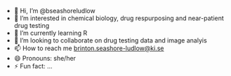 - 👋 Hi, I’m @bseashoreludlow
- 👀 I’m interested in chemical biology, drug respurposing and near-patient drug testing
- 🌱 I’m currently learning R
- 💞️ I’m looking to collaborate on drug testing data and image analyis
- 📫 How to reach me brinton.seashore-ludlow@ki.se
- 😄 Pronouns: she/her
- ⚡ Fun fact: ...

<!---
bseashoreludlow/bseashoreludlow is a ✨ special ✨ repository because its `README.md` (this file) appears on your GitHub profile.
You can click the Preview link to take a look at your changes.
--->
